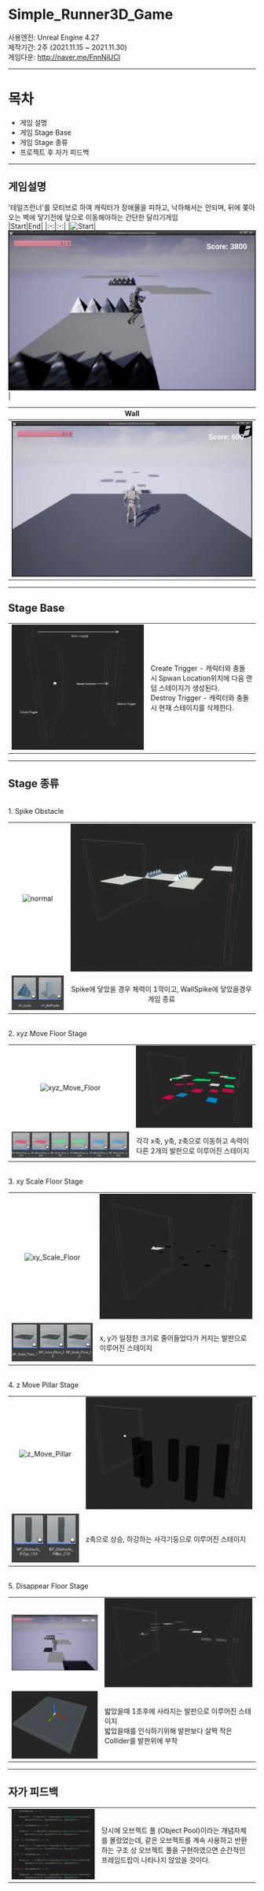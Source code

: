 # Simple_Runner3D_Game

사용엔진: Unreal Engine 4.27  
제작기간: 2주 (2021.11.15 ~ 2021.11.30)  
게임다운: http://naver.me/FnnNiUCI

---

# 목차
+ 게임 설명
+ 게임 Stage Base
+ 게임 Stage 종류
+ 프로젝트 후 자가 피드백
---

## 게임설명
'테일즈런너'를 모티브로 하여 캐릭터가 장애물을 피하고, 낙하해서는 안되며, 뒤에 쫒아오는 벽에 닿기전에 앞으로 이동해야하는 간단한 달리기게임  
|Start|End|
|:-:|:-:|
|![Start](./ReadMeImg/start.gif)|![End](./ReadMeImg/end.gif)|

|Wall|
|:-:|
|![Wall](./ReadMeImg/Wall.gif)|

---
## Stage Base  

|||
|:-:|:---|
![normal](./ReadMeImg/Stage_Base.png)| Create Trigger - 캐릭터와 충돌 시 Spwan Location위치에 다음 랜덤 스테이지가 생성된다. <br/> Destroy Trigger - 캐릭터와 충돌 시 현재 스테이지를 삭제한다. 
---
## Stage 종류  
<br/>
1. Spike Obstacle  

|||
|:-:|:-:|
|![normal](./ReadMeImg/normal.gif)|![normal_Stage](./ReadMeImg/normal_Stage.PNG)|
|![Obstacle](./ReadMeImg/obstacle.PNG)|Spike에 닿았을 경우 체력이 1깍이고, WallSpike에 닿았을경우 게임 종료|

<br/>
2. xyz Move Floor Stage  

|||
|:-:|:---|
|![xyz_Move_Floor](./ReadMeImg/xyz_Move_Floor.gif)|![xyz_Move_Stage](./ReadMeImg/xyz_Move_Floor_Stage.PNG)|
|![move_Floor](./ReadMeImg/move_Floor.PNG) | 각각 x축, y축, z축으로 이동하고 속력이 다른 2개의 발판으로 이루어진 스테이지|

<br/>
3. xy Scale Floor Stage  

|||
|:-:|:---|
|![xy_Scale_Floor](./ReadMeImg/xy_Scale_Floor.gif)|![xy_Scale_Stage](./ReadMeImg/xy_Scale_Floor_Stage.PNG)|
|![scale_Floor](./ReadMeImg/scale_Floor.PNG) | x, y가 일정한 크기로 줄어들었다가 커지는 발판으로 이루어진 스테이지|

<br/>
4. z Move Pillar Stage  

|||
|:-:|:---|
|![z_Move_Pillar](./ReadMeImg/z_Move_Pillar.gif)|![z_Move_Pillar_Stage](./ReadMeImg/z_Move_Pillar_Stage.PNG)|
|![z_move_Pillar](./ReadMeImg/z_move_Pillar.PNG) | z축으로 상승, 하강하는 사각기둥으로 이루어진 스테이지|

<br/>
5. Disappear Floor Stage

|||
|:-:|:---|
|![disappear_Floor](./ReadMeImg/disappear_Floor.gif)|![disappear_Floor_Stage](./ReadMeImg/disappear_Floor_Stage.PNG)|
|![disapeear](./ReadMeImg/disapeear.PNG) | 밟았을때 1초후에 사라지는 발판으로 이루어진 스테이지 <br/> 밟았을때를 인식하기위해 발판보다 살짝 작은 Collider를 발판위에 부착|

---

## 자가 피드백

|||
|:-:|:---|
|![SpwanActor](./ReadMeImg/SpawnActor.PNG)|당시에 오브젝트 풀 (Object Pool)이라는 개념자체를 몰랐었는데, 같은 오브젝트를 계속 사용하고 반환하는 구조 상 오브젝트 풀을 구현하였으면 순간적인 프레임드랍이 나타나지 않았을 것이다.|
